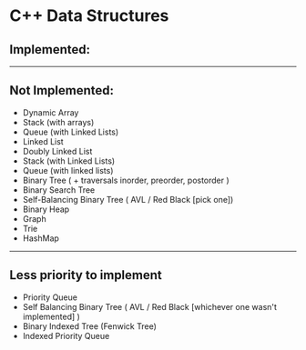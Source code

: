 # C++ Data Structures

## Implemented:

---

## Not Implemented:
- Dynamic Array
- Stack (with arrays)
- Queue (with Linked Lists)
- Linked List
- Doubly Linked List
- Stack (with Linked Lists)
- Queue (with linked lists)
- Binary Tree ( + traversals inorder, preorder, postorder )
- Binary Search Tree
- Self-Balancing Binary Tree ( AVL / Red Black [pick one])
- Binary Heap
- Graph
- Trie
- HashMap

---

## Less priority to implement
- Priority Queue
- Self Balancing Binary Tree ( AVL / Red Black [whichever one wasn't implemented] )
- Binary Indexed Tree (Fenwick Tree)
- Indexed Priority Queue
